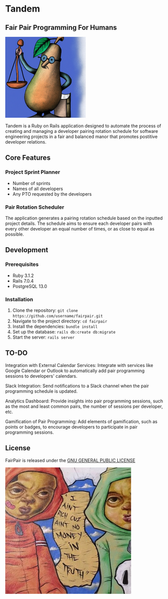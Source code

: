 # Tandem
Fair Pair Programming For Humans
---

![The Honorable Judge Fair Pear](pear.png?raw=true "The Honorable Judge Fair Pear")

Tandem is a Ruby on Rails application designed to automate the process of creating and managing a developer pairing rotation schedule for software engineering projects in a fair and balanced manor that promotes postitive developer relations.

## Core Features

### Project Sprint Planner
- Number of sprints
- Names of all developers
- Any PTO requested by the developers

### Pair Rotation Scheduler
The application generates a pairing rotation schedule based on the inputted project details. The schedule aims to ensure each developer pairs with every other developer an equal number of times, or as close to equal as possible.

## Development

### Prerequisites
- Ruby 3.1.2
- Rails 7.0.4
- PostgreSQL 13.0

### Installation
1. Clone the repository: `git clone https://github.com/username/fairpair.git`
2. Navigate to the project directory: `cd fairpair`
3. Install the dependencies: `bundle install`
4. Set up the database: `rails db:create db:migrate`
5. Start the server: `rails server`

## TO-DO

Integration with External Calendar Services: Integrate with services like Google Calendar or Outlook to automatically add pair programming sessions to developers' calendars.

Slack Integration: Send notifications to a Slack channel when the pair programming schedule is updated.

Analytics Dashboard: Provide insights into pair programming sessions, such as the most and least common pairs, the number of sessions per developer, etc.

Gamification of Pair Programming: Add elements of gamification, such as points or badges, to encourage developers to participate in pair programming sessions.

## License 

FairPair is released under the [GNU GENERAL PUBLIC LICENSE](LICENSE)

![Can't get a dolla outta me](license.jpg?raw=true "Can't get a dolla outta me")

